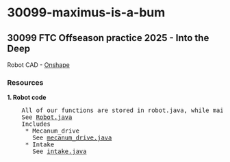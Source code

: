 # 30099-maximus-is-a-bum
## 30099 FTC Offseason practice 2025 - Into the Deep<br />
Robot CAD - <a href="https://cad.onshape.com/documents/6fba0affd7371c0076f5805e/w/4ec63f80cc81c7cb112896a5/e/277cc521092787c35fbf36e4">Onshape</a>

### Resources
**1. Robot code**<br />
<pre>
    All of our functions are stored in robot.java, while main.java is the file that is used to run the TeleOp Mode
    See <a href="https://github.com/SevenIsAtEleven/30099-maximus-is-a-bum/blob/main/robot.java">Robot.java</a>
    Includes
     * Mecanum_drive
       See <a href="https://github.com/SevenIsAtEleven/30099-maximus-is-a-bum/blob/main/functions/mecanum_drive.java">mecanum_drive.java</a>
     * Intake
       See <a href="https://github.com/SevenIsAtEleven/30099-maximus-is-a-bum/blob/main/intake.java">intake.java</a>
</pre>
